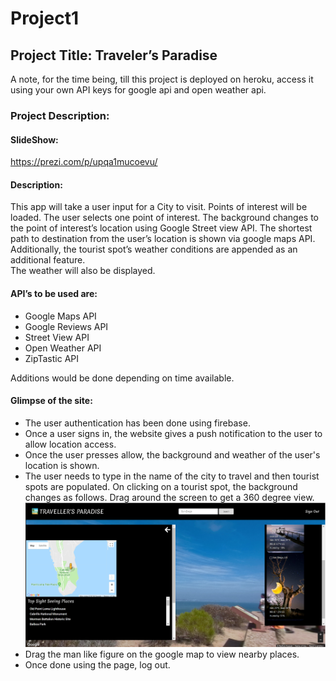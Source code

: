 # Project1

## Project Title: Traveler’s Paradise

A note, for the time being, till this project is deployed on heroku, access it using your own API keys for google api and open weather api.

### Project Description:

#### SlideShow:
https://prezi.com/p/upqa1mucoevu/

#### Description:
This app will take a user input for a City to visit. Points of interest will be loaded. The user selects one point of interest. The background changes to the point of interest’s location using Google Street view API. The shortest path to destination from the user’s location is shown via google maps API. Additionally, the tourist spot’s weather conditions are appended as an additional feature.  
The weather will also be displayed.

#### API’s to be used are: 
*    Google Maps API
*    Google Reviews API
*    Street View API
*    Open Weather API
*    ZipTastic API

Additions would be done depending on time available.

#### Glimpse of the site:

* The user authentication has been done using firebase. 
* Once a user signs in, the website gives a push notification to the user to allow location access. 
* Once the user presses allow, the background and weather of the user's location is shown.
* The user needs to type in the name of the city to travel and then tourist spots are populated. On clicking on a tourist spot, the background changes as follows. Drag around the screen to get a 360 degree view.
![New Location](/img/PointOfInterest.png)
* Drag the man like figure on the google map to view nearby places.
* Once done using the page, log out.


